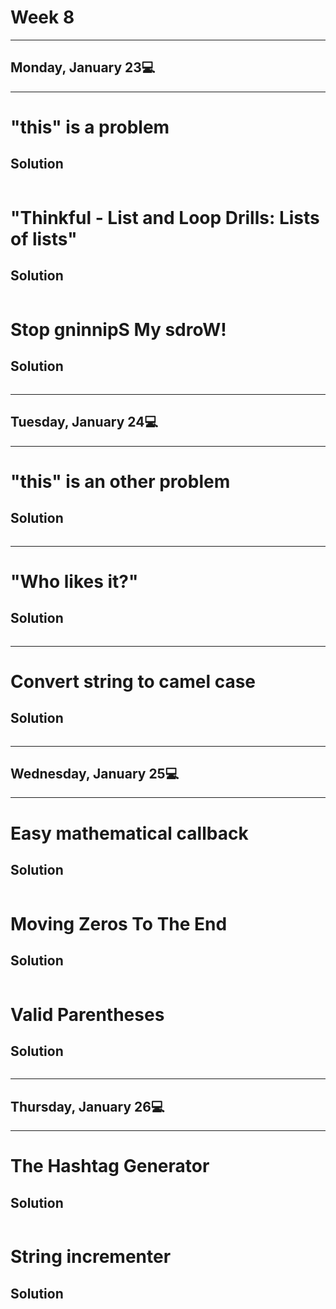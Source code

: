 # Week 8
---
## Monday, January 23💻
---
# "this" is a problem
## Solution
```

```
# "Thinkful - List and Loop Drills: Lists of lists"
## Solution
```
```
# Stop gninnipS My sdroW!
## Solution
```
```
---
## Tuesday, January 24💻
---
# "this" is an other problem
## Solution
```

```
---
# "Who likes it?"
## Solution
```

```
---
# Convert string to camel case
## Solution
```

```
---
## Wednesday, January 25💻
---
# Easy mathematical callback
## Solution
```

```
# Moving Zeros To The End
## Solution
```

```
# Valid Parentheses
## Solution
```

```
---
## Thursday, January 26💻
---
# The Hashtag Generator
## Solution
```

```
# String incrementer
## Solution
```

```
